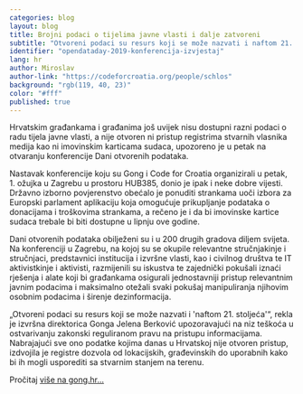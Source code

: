 ```yaml
---
categories: blog
layout: blog
title: Brojni podaci o tijelima javne vlasti i dalje zatvoreni
subtitle: "Otvoreni podaci su resurs koji se može nazvati i naftom 21. stoljeća"
identifier: "opendataday-2019-konferencija-izvjestaj"
lang: hr
author: Miroslav
author-link: "https://codeforcroatia.org/people/schlos"
background: "rgb(119, 40, 23)"
color: "#fff"
published: true
---
```


Hrvatskim građankama i građanima još uvijek nisu dostupni razni podaci o radu tijela javne vlasti, a nije otvoren ni pristup registrima stvarnih vlasnika medija kao ni imovinskim karticama sudaca, upozoreno je u petak na otvaranju konferencije Dani otvorenih podataka.

Nastavak konferencije koju su Gong i Code for Croatia organizirali u petak, 1. ožujka u Zagrebu u prostoru HUB385, donio je ipak i neke dobre vijesti. Državno izborno povjerenstvo obećalo je ponuditi strankama uoči izbora za Europski parlament aplikaciju koja omogućuje prikupljanje podataka o donacijama i troškovima strankama, a rečeno je i da bi imovinske kartice sudaca trebale bi biti dostupne u lipnju ove godine.

Dani otvorenih podataka obilježeni su i u 200 drugih gradova diljem svijeta. Na konferenciji u Zagrebu, na kojoj su se okupile relevantne stručnjakinje i stručnjaci, predstavnici institucija i izvršne vlasti, kao i civilnog društva te IT aktivistkinje i aktivisti, razmijenili su iskustva te zajednički pokušali iznaći rješenja i alate koji bi građankama osigurali jednostavniji pristup relevantnim javnim podacima i maksimalno otežali svaki pokušaj manipuliranja njihovim osobnim podacima i širenje dezinformacija.

„Otvoreni podaci su resurs koji se može nazvati i 'naftom 21. stoljeća'“, rekla je izvršna direktorica Gonga Jelena Berković upozoravajući na niz teškoća u ostvarivanju zakonski reguliranom pravu na pristupu informacijama. Nabrajajući sve ono podatke kojima danas u Hrvatskoj nije otvoren pristup, izdvojila je registre dozvola od lokacijskih, građevinskih do uporabnih kako bi ih mogli usporediti sa stvarnim stanjem na terenu.

Pročitaj [više na gong.hr...](https://www.gong.hr/hr/izborni-sustav/kampanje/brojni-podaci-o-radu-tijela-javne-vlasti-i-dalje-z/)
